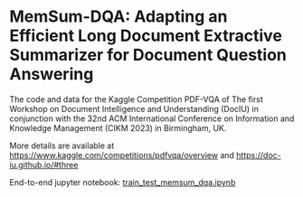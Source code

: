 # MemSum-DQA: Adapting an Efficient Long Document Extractive Summarizer for Document Question Answering

The code and data for the Kaggle Competition PDF-VQA of The first Workshop on Document Intelligence and Understanding (DocIU) in conjunction with the 32nd ACM International Conference on Information and Knowledge Management (CIKM 2023) in Birmingham, UK.

More details are available at https://www.kaggle.com/competitions/pdfvqa/overview  and  https://doc-iu.github.io/#three

End-to-end jupyter notebook: [train_test_memsum_dqa.ipynb](train_test_memsum_dqa.ipynb)
